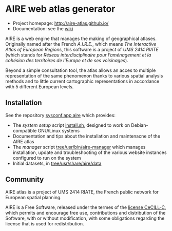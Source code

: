 AIRE web atlas generator
====

* Project homepage: http://aire-atlas.github.io/
* Documentation: see the [wiki](https://github.com/aire-atlas/aire/wiki)

AIRE is a web engine that manages the making of geographical atlases.
Originally named after the French _A.I.R.E._, which means _The Interactive Atlas of European Regions_, this software is a project of _UMS 2414 RIATE_ (which stands for _Réseau interdisciplinaire pour l’aménagement et la cohésion des territoires de l’Europe et de ses voisinages_).

Beyond a simple consultation tool, the atlas allows an acces to multiple representation of the same phenomenon thanks to various spatial analysis methods and to little current cartographic representations in accordance with 5 different European levels.

## Installation

See the repository [sysconf.app.aire](https://github.com/aire-atlas/sysconf.app.aire) which provides:
* The *system setup* script [install.sh](https://github.com/aire-atlas/sysconf.app.aire/blob/master/install.sh), designed to work on Debian-compatible GNU/Linux systems
* Documentation and tips about the installation and maintenacne of the AIRE atlas
* The *manager* script [tree/usr/bin/aire-manager](https://github.com/aire-atlas/sysconf.app.aire/blob/master/tree/usr/bin/aire-manager) which manages installation, update and troubleshooting of the various website instances configured to run on the system
* Initial datasets, in [tree/usr/share/aire/data](https://github.com/aire-atlas/sysconf.app.aire/tree/master/tree/usr/share/aire/data)

## Community

AIRE atlas is a project of UMS 2414 RIATE, the French public network for European spatial planning.

AIRE is a Free Software, released under the termes of the [license CeCILL-C](http://www.cecill.info/licences/Licence_CeCILL-C_V1-en.html), which permits and encourage free use, contributions and distribution of the Software, with or without modification, with some obligations regarding the license that is used for redistribution.
